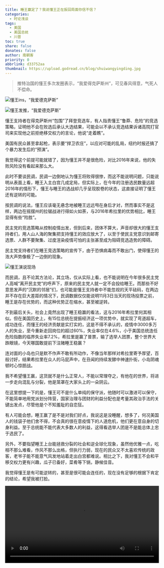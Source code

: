 ```yaml
---
title: 睡王赢定了？我说懂王正在扳回局面你信不信？
categories:
  - 时论浅谈
tags:
  - 美国
  - 美国总统
  - 川普
toc: true
share: false
donates: false
author: 南朝客
priority: 0
abbrlink: d33752aa
thumbnail: https://upload.godread.cn/blog/shuiwangyingding.jpg
---
```


> 推特治国的懂王多次发圈表示，“我爱得克萨斯州”，可见春风得意，气死人不偿命。

<!-- more -->

![懂王ins，“我爱德克萨斯”](https://upload.godread.cn/blog/shuiwangyingding_01.jpg)

![懂王发推，“我爱德克萨斯”](https://upload.godread.cn/blog/shuiwangyingding_02.jpg)

懂王支持者在得克萨斯州“包围”了拜登竞选车，有人指责懂王“鲁莽、危险”的竞选策略，证明他不会在败选后承认大选结果，可能会以不承认竞选结果诉诸高院打官司来实现他之前拒绝移交权力的言论，他说“走着瞧”。



美国有民众甚至拿起枪，表示要“捍卫农庄”，以应对可能的乱局，纽约时报还搞了个暴力发生后的“预演”。



我觉得这个前提可能就错了，因为懂王并不是很危险，对比2016年来说，他的失败风险没有看起来那么大。



此时不要谈民调，民调一边倒地认为懂王将败得很惨，而这不能说明问题，只能说明从表面上看，睡王入主白宫几成定局，但实际上，在今年的注册选民数量远超2016年的情形下，懂王与睡王的选战却几乎呈现胶卷的状态，这直接证明了懂王还有逆转的可能。



按民调的说法，懂王应该毫无悬念地被睡王远远甩在身后才对，然而事实不是这样，两边在摇摆州的拉锯战进行得如火如荼，与2016年希拉里的优势相比，睡王显得有些“险胜”。



民主党的竞选策略从控制疫情出发，但到后来，团体不算大，声音却很大的懂王支持者们，用人山人海的聚集把支持懂王的效应放大了，以至于使民主党意识到邮寄选票、人群不要聚集、过度渲染疫情可怕的主张甚至成为阻碍竞选造势的障碍。



民主党支持者们在睡王竞选策略的宣传下，由于恐惧病毒而不敢出门，使得懂王的浩大声势像极了一边倒的现象。



![懂王演说现场](https://upload.godread.cn/blog/shuiwangyingding_03.jpg)



而民调，且不论其方法论，其立场，仅从实际上看，也不能说明在今年很多民主党人高喊“离开民主党”的呼声下，原来的民主党人就一定不会投给睡王。而那些不好意思发声的“沉默的邻居”们，也可能是懂王支持者中不能忽视的天平砝码，在两边并不存在巨大差距的情况下，民调数据仅仅能说明11月3日当天的现场投票之前，睡王是存在优势的，而这种优势正在缩水，甚至被逆转。



不到最后关头，社会上竟然出现了睡王稳赢的看法，这与2016年希拉里何其相似。但在美国历史上，有15位总统在提振经济这一项优势中，就实现了弯道超车，成功连任，而懂王的经济贡献是实打实的，这是不得不承认的，疫情中3000多万人的失业，至今重新走回岗位的超过60%，失业率仅在4.6%，小于美国总统连任危险指数的临界失业率7.2%，希拉里是赢了普票，输了选举人团票，整个世界大跌眼镜，今天哪国敢提前下注赌睡王稳赢？



连对面的小岛也只是默不作声不敢有所动作，不像当年那样对希拉里寄予厚望，百般讨好，结果希拉里在众人的马屁声中，在丑闻的持续发酵中神速扑街，小岛阴魂顿时心惊胆战。



我不希望懂王赢，这货就不是什么正常人，不能以常理夺之，有他在的世界，将进一步走向混乱与分裂，他是笼罩在大家头上的一朵阴云。



在这里想提一下的是，懂王可不是什么单纯的保守派，他随时可以激进可以保守，不能简单地用党派划分阵营，国家治理与团财的利益分配也是考量其政治手法的关键出发点，尽管他是个不知羞耻的自恋狂。



有人可能会想，睡王赢了是不是对我们好点，我说这是没睡醒，想多了，何况美国人的钱袋子他们舍不得，不会真的很在意疫情下的人道危机，他们更在意自身的切身利益。至于总统能不能代表大多数人的利益，这得看选举人团是不是能总体上忠于选民了。



另外，不要指望睡王上台能拯救分裂的社会和逆全球化现象，虽然他优雅一点，吃相不那么难看，作风不那么出格，但执行力弱，现在的民众又不太喜欢传统的政客，老爷子能不能意气风发地站着走出白宫都难说。相比之下，我对懂王不会和平移交权力更有兴趣，瓜子已备好，菜肴等下锅，静候佳音。



我觉得懂王是有可能逆转的，甚至是很可能会连任的，现在没有足够的根据下肯定的结论，希望我被打脸。

<video src="https://upload.godread.cn/blog/shuiwangyingding_video_01.mp4" controls="controls" style="width: 100%; max-height: 400px; background: #eee; margin: auto; display: block;">
    您的浏览器不支持播放该视频，请右键获取视频链接查看。
</video>




